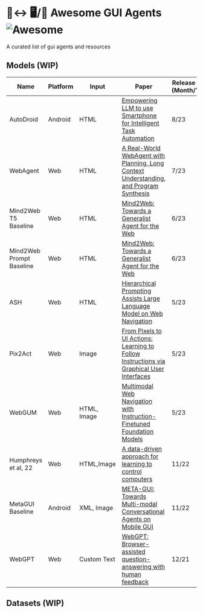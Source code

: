 # 🔮↔ 🖥️/📱 Awesome GUI Agents ![Awesome](https://awesome.re/badge.svg)
A curated list of gui agents and resources

## Models (WIP)
| Name | Platform | Input | Paper | Release Date (Month/Year) |
| --- | --- | --- | --- | --- |
| AutoDroid | Android | HTML | [Empowering LLM to use Smartphone for Intelligent Task Automation](https://arxiv.org/abs/2308.15272) | 8/23 |
| WebAgent | Web | HTML | [A Real-World WebAgent with Planning, Long Context Understanding, and Program Synthesis](https://arxiv.org/abs/2307.12856) | 7/23 |
| Mind2Web T5 Baseline | Web | HTML | [Mind2Web: Towards a Generalist Agent for the Web](https://arxiv.org/abs/2306.06070) | 6/23 |
| Mind2Web Prompt Baseline | Web | HTML | [Mind2Web: Towards a Generalist Agent for the Web](https://arxiv.org/abs/2306.06070) | 6/23 |
| ASH | Web | HTML | [Hierarchical Prompting Assists Large Language Model on Web Navigation](https://arxiv.org/abs/2305.14257) | 5/23 |
| Pix2Act | Web | Image | [From Pixels to UI Actions: Learning to Follow Instructions via Graphical User Interfaces](https://arxiv.org/abs/2306.00245) | 5/23 |
| WebGUM | Web | HTML, Image | [Multimodal Web Navigation with Instruction-Finetuned Foundation Models](https://arxiv.org/abs/2305.11854) | 5/23 |
| Humphreys et al, 22 | Web | HTML,Image | [A data-driven approach for learning to control computers](https://arxiv.org/abs/2202.08137) | 11/22 |
| MetaGUI Baseline | Android | XML, Image | [META-GUI: Towards Multi-modal Conversational Agents on Mobile GUI](https://arxiv.org/abs/2205.11029) | 11/22 |
| WebGPT | Web | Custom Text | [WebGPT: Browser-assisted question-answering with human feedback](https://arxiv.org/abs/2112.09332) | 12/21 |

## Datasets (WIP)
